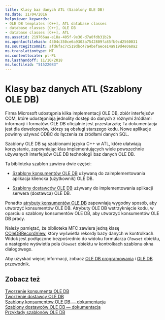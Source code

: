 ```yaml
---
title: Klasy baz danych ATL (Szablony OLE DB)
ms.date: 11/04/2016
helpviewer_keywords:
- OLE DB templates [C++], ATL database classes
- database classes [C++], OLE DB
- database classes [C++], ATL
ms.assetid: 219766aa-e18a-405f-9e36-d7a0fdb31b2b
ms.openlocfilehash: 4304c350ce6a9303a7542809fa85fb0cd2560031
ms.sourcegitcommit: afd6fac7c519dbc47a4befaece14a919d4e0a8a2
ms.translationtype: MT
ms.contentlocale: pl-PL
ms.lasthandoff: 11/10/2018
ms.locfileid: "51522083"
---
```

# <a name="atl-database-classes-ole-db-templates"></a>Klasy baz danych ATL (Szablony OLE DB)

Firma Microsoft udostępnia kilka implementacji OLE DB, zbiór interfejsów COM, które udostępniają jednolity dostęp do danych z różnymi źródłami informacji i formatów.  OLE DB oficjalnie jest przestarzała; Ta dokumentacja jest dla deweloperów, którzy są obsługi starszego kodu. Nowe aplikacje powinny używać ODBC do łączenia ze źródłami danych SQL.

Szablony OLE DB są szablonami języka C++ w ATL, które ułatwiają korzystanie, zapewniając klas implementujących wiele powszechnie używanych interfejsów OLE DB technologii baz danych OLE DB.

Ta biblioteka szablon zawiera dwie części:

- [Szablony konsumentów OLE DB](../data/oledb/ole-db-consumer-templates-cpp.md) używaną do zaimplementowania aplikacja kliencka (użytkownik) OLE DB.

- [Szablony dostawców OLE DB](../data/oledb/ole-db-provider-templates-cpp.md) używany do implementowania aplikacji serwera (dostawca) OLE DB.

Ponadto [atrybuty konsumentów OLE DB](../windows/ole-db-consumer-attributes.md) zapewniają wygodny sposób, aby utworzyć konsumentów OLE DB. Atrybuty OLE DB wstrzyknięcie kodu, w oparciu o szablony konsumentów OLE DB, aby utworzyć konsumentów OLE DB pracy.

Należy pamiętać, że biblioteka MFC zawiera jedną klasę [COleDBRecordView](../mfc/reference/coledbrecordview-class.md), który wyświetla rekordy bazy danych w kontrolkach. Widok jest podłączone bezpośrednio do widoku formularza `CRowset` obiektu, a następnie wyświetla pola `CRowset` obiektu w kontrolkach szablonu okna dialogowego.

Aby uzyskać więcej informacji, zobacz [OLE DB programowania](../data/oledb/ole-db-programming.md) i [OLE DB przewodnik](/sql/connect/oledb/ole-db/oledb-driver-for-sql-server-programming).

## <a name="see-also"></a>Zobacz też

[Tworzenie konsumenta OLE DB](../data/oledb/creating-an-ole-db-consumer.md)<br/>
[Tworzenie dostawcy OLE DB](../data/oledb/creating-an-ole-db-provider.md)<br/>
[Szablony konsumentów OLE DB — dokumentacja](../data/oledb/ole-db-consumer-templates-reference.md)<br/>
[Szablony dostawców OLE DB — dokumentacja](../data/oledb/ole-db-provider-templates-reference.md)<br/>
[Przykłady szablonów OLE DB](https://github.com/Microsoft/VCSamples)